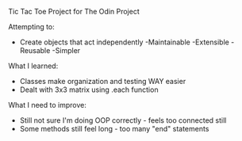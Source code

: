 Tic Tac Toe Project for The Odin Project

Attempting to:
  - Create objects that act independently
    -Maintainable
    -Extensible
    -Reusable
    -Simpler

What I learned:
  - Classes make organization and testing WAY easier
  - Dealt with 3x3 matrix using .each function

What I need to improve:
  - Still not sure I'm doing OOP correctly - feels too connected still
  - Some methods still feel long - too  many "end" statements